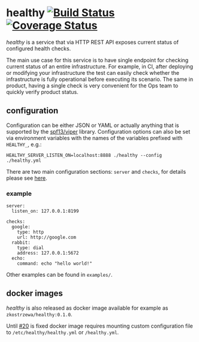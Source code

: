 # healthy [![Build Status](https://travis-ci.org/localghost/healthy.svg?branch=master)](https://travis-ci.org/localghost/healthy) [![Coverage Status](https://coveralls.io/repos/github/localghost/healthy/badge.svg?branch=master)](https://coveralls.io/github/localghost/healthy?branch=master)

_healthy_ is a service that via HTTP REST API exposes current status of configured health checks.

The main use case for this service is to have single endpoint for checking current status of an entire infrastructure.
For example, in CI, after deploying or modifying your infrastructure the test can easily check whether the infrastructure
is fully operational before executing its scenario.
The same in product, having a single check is very convenient for the Ops team to quickly verify product status.

## configuration

Configuration can be either JSON or YAML or actually anything that is supported by the [spf13/viper](https://github.com/spf13/viper) library.
Configuration options can also be set via environment variables with the names of the variables prefixed with `HEALTHY_`, e.g.:
```
HEALTHY_SERVER_LISTEN_ON=localhost:8888 ./healthy --config ./healthy.yml 
```

There are two main configuration sections: `server` and `checks`, for details please see [here](https://github.com/localghost/healthy/wiki/Configuration-schema).

### example

```
server:
  listen_on: 127.0.0.1:8199

checks:
  google:
    type: http
    url: http://google.com
  rabbit:
    type: dial
    address: 127.0.0.1:5672
  echo:
    command: echo "hello world!"
```

Other examples can be found in `examples/`.

## docker images   

_healthy_ is also released as docker image available for example as `zkostrzewa/healthy:0.1.0`.

Until [#20](https://github.com/localghost/healthy/issues/20) is fixed docker image requires mounting custom configuration file to `/etc/healthy/healthy.yml` or `/healthy.yml`.
